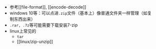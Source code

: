 - 参考[[file-format]], [[encode-decode]]
- windows 10等：可以点进`.zip`文件（基本上）像普通文件夹一样管理（如复制东西出来）
- `.rar, .7z`等可能需要下载安装7-zip
- linux上常见的
  - `tar`
  - [[linux/zip-unzip]]